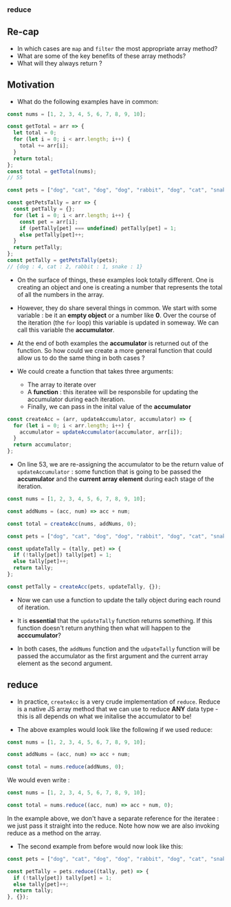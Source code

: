 ### reduce

## Re-cap

- In which cases are `map` and `filter` the most appropriate array method?
- What are some of the key benefits of these array methods?
- What will they always return ?

## Motivation

- What do the following examples have in common:

```js
const nums = [1, 2, 3, 4, 5, 6, 7, 8, 9, 10];

const getTotal = arr => {
  let total = 0;
  for (let i = 0; i < arr.length; i++) {
    total += arr[i];
  }
  return total;
};
const total = getTotal(nums);
// 55
```

```js
const pets = ["dog", "cat", "dog", "dog", "rabbit", "dog", "cat", "snake"];

const getPetsTally = arr => {
  const petTally = {};
  for (let i = 0; i < arr.length; i++) {
    const pet = arr[i];
    if (petTally[pet] === undefined) petTally[pet] = 1;
    else petTally[pet]++;
  }
  return petTally;
};
const petTally = getPetsTally(pets);
// {dog : 4, cat : 2, rabbit : 1, snake : 1}
```

- On the surface of things, these examples look totally different. One is creating an object and one is creating a number that represents the total of all the numbers in the array.

- However, they do share several things in common. We start with some variable : be it an **empty object** or a number like **0**. Over the course of the iteration (the `for` loop) this variable is updated in someway. We can call this variable the **accumulator**.

- At the end of both examples the **accumulator** is returned out of the function. So how could we create a more general function that could allow us to do the same thing in both cases ?

- We could create a function that takes three arguments:
  - The array to iterate over
  - A **function** : this iteratee will be responsbile for updating the accumulator during each iteration.
  - Finally, we can pass in the inital value of the **accumulator**

```js
const createAcc = (arr, updateAccumulator, accumulator) => {
  for (let i = 0; i < arr.length; i++) {
    accumulator = updateAccumulator(accumulator, arr[i]);
  }
  return accumulator;
};
```

- On line 53, we are re-assigning the accumulator to be the return value of `updateAccumulator` : some function that is going to be passed the **accumulator** and the **current array element** during each stage of the iteration.

```js
const nums = [1, 2, 3, 4, 5, 6, 7, 8, 9, 10];

const addNums = (acc, num) => acc + num;

const total = createAcc(nums, addNums, 0);
```

```js
const pets = ["dog", "cat", "dog", "dog", "rabbit", "dog", "cat", "snake"];

const updateTally = (tally, pet) => {
  if (!tally[pet]) tally[pet] = 1;
  else tally[pet]++;
  return tally;
};

const petTally = createAcc(pets, updateTally, {});
```

- Now we can use a function to update the tally object during each round of iteration.

- It is **essential** that the `updateTally` function returns something. If this function doesn't return anything then what will happen to the **acccumulator**?

- In both cases, the `addNums` function and the `udpateTally` function will be passed the accumulator as the first argument and the current array element as the second argument.

## reduce

- In practice, `createAcc` is a very crude implementation of `reduce`. Reduce is a native JS array method that we can use to reduce **ANY** data type - this is all depends on what we initalise the accumulator to be!

- The above examples would look like the following if we used reduce:

```js
const nums = [1, 2, 3, 4, 5, 6, 7, 8, 9, 10];

const addNums = (acc, num) => acc + num;

const total = nums.reduce(addNums, 0);
```

We would even write :

```js
const nums = [1, 2, 3, 4, 5, 6, 7, 8, 9, 10];

const total = nums.reduce((acc, num) => acc + num, 0);
```

In the example above, we don't have a separate reference for the iteratee : we just pass it straight into the reduce. Note how now we are also invoking reduce as a method on the array.

- The second example from before would now look like this:

```js
const pets = ["dog", "cat", "dog", "dog", "rabbit", "dog", "cat", "snake"];

const petTally = pets.reduce((tally, pet) => {
  if (!tally[pet]) tally[pet] = 1;
  else tally[pet]++;
  return tally;
}, {});
```
